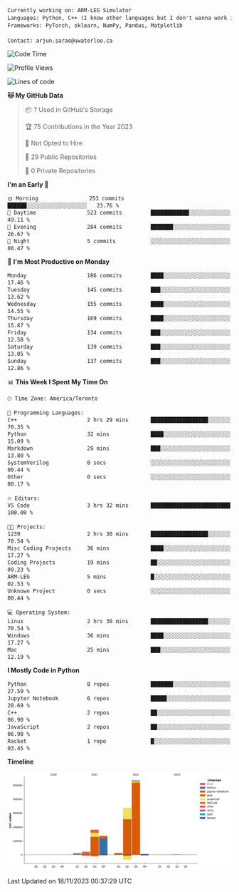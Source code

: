 ```txt
Currently working on: ARM-LEG Simulator
Languages: Python, C++ (I know other languages but I don't wanna work in them)
Frameworks: PyTorch, sklearn, NumPy, Pandas, Matplotlib

Contact: arjun.sarao@uwaterloo.ca
```

<!--START_SECTION:waka-->
![Code Time](http://img.shields.io/badge/Code%20Time-55%20hrs%2010%20mins-blue)

![Profile Views](http://img.shields.io/badge/Profile%20Views-146-blue)

![Lines of code](https://img.shields.io/badge/From%20Hello%20World%20I%27ve%20Written-1.2%20million%20lines%20of%20code-blue)

**🐱 My GitHub Data** 

> 📦 ? Used in GitHub's Storage 
 > 
> 🏆 75 Contributions in the Year 2023
 > 
> 🚫 Not Opted to Hire
 > 
> 📜 29 Public Repositories 
 > 
> 🔑 0 Private Repositories 
 > 
**I'm an Early 🐤** 

```text
🌞 Morning                253 commits         ██████░░░░░░░░░░░░░░░░░░░   23.76 % 
🌆 Daytime                523 commits         ████████████░░░░░░░░░░░░░   49.11 % 
🌃 Evening                284 commits         ███████░░░░░░░░░░░░░░░░░░   26.67 % 
🌙 Night                  5 commits           ░░░░░░░░░░░░░░░░░░░░░░░░░   00.47 % 
```
📅 **I'm Most Productive on Monday** 

```text
Monday                   186 commits         ████░░░░░░░░░░░░░░░░░░░░░   17.46 % 
Tuesday                  145 commits         ███░░░░░░░░░░░░░░░░░░░░░░   13.62 % 
Wednesday                155 commits         ████░░░░░░░░░░░░░░░░░░░░░   14.55 % 
Thursday                 169 commits         ████░░░░░░░░░░░░░░░░░░░░░   15.87 % 
Friday                   134 commits         ███░░░░░░░░░░░░░░░░░░░░░░   12.58 % 
Saturday                 139 commits         ███░░░░░░░░░░░░░░░░░░░░░░   13.05 % 
Sunday                   137 commits         ███░░░░░░░░░░░░░░░░░░░░░░   12.86 % 
```


📊 **This Week I Spent My Time On** 

```text
🕑︎ Time Zone: America/Toronto

💬 Programming Languages: 
C++                      2 hrs 29 mins       ██████████████████░░░░░░░   70.35 % 
Python                   32 mins             ████░░░░░░░░░░░░░░░░░░░░░   15.09 % 
Markdown                 29 mins             ███░░░░░░░░░░░░░░░░░░░░░░   13.80 % 
SystemVerilog            0 secs              ░░░░░░░░░░░░░░░░░░░░░░░░░   00.44 % 
Other                    0 secs              ░░░░░░░░░░░░░░░░░░░░░░░░░   00.17 % 

🔥 Editors: 
VS Code                  3 hrs 32 mins       █████████████████████████   100.00 % 

🐱‍💻 Projects: 
1239                     2 hrs 30 mins       ██████████████████░░░░░░░   70.54 % 
Misc Coding Projects     36 mins             ████░░░░░░░░░░░░░░░░░░░░░   17.27 % 
Coding Projects          19 mins             ██░░░░░░░░░░░░░░░░░░░░░░░   09.23 % 
ARM-LEG                  5 mins              █░░░░░░░░░░░░░░░░░░░░░░░░   02.53 % 
Unknown Project          0 secs              ░░░░░░░░░░░░░░░░░░░░░░░░░   00.44 % 

💻 Operating System: 
Linux                    2 hrs 30 mins       ██████████████████░░░░░░░   70.54 % 
Windows                  36 mins             ████░░░░░░░░░░░░░░░░░░░░░   17.27 % 
Mac                      25 mins             ███░░░░░░░░░░░░░░░░░░░░░░   12.19 % 
```

**I Mostly Code in Python** 

```text
Python                   8 repos             ███████░░░░░░░░░░░░░░░░░░   27.59 % 
Jupyter Notebook         6 repos             █████░░░░░░░░░░░░░░░░░░░░   20.69 % 
C++                      2 repos             ██░░░░░░░░░░░░░░░░░░░░░░░   06.90 % 
JavaScript               2 repos             ██░░░░░░░░░░░░░░░░░░░░░░░   06.90 % 
Racket                   1 repo              █░░░░░░░░░░░░░░░░░░░░░░░░   03.45 % 
```



**Timeline**

![Lines of Code chart](https://raw.githubusercontent.com/DarkHawk727/DarkHawk727/master/assets/bar_graph.png)


 Last Updated on 18/11/2023 00:37:29 UTC
<!--END_SECTION:waka-->
